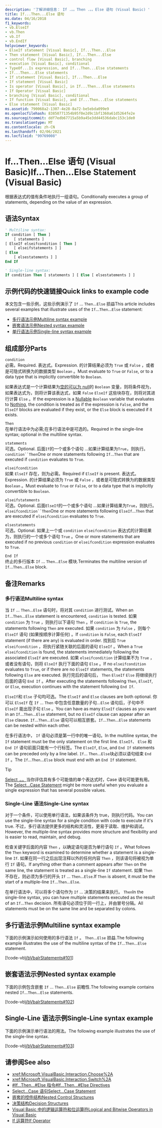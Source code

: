 ```yaml
---
description: '了解详细信息： If .。。Then .。。Else 语句 (Visual Basic) '
title: If...Then...Else 语句
ms.date: 04/16/2018
f1_keywords:
- vb.ElseIf
- vb.Then
- vb.If
- vb.EndIf
helpviewer_keywords:
- ElseIf statement [Visual Basic], If...Then...Else
- Then statement [Visual Basic], If...Then...Else
- control flow [Visual Basic], branching
- execution [Visual Basic], conditional
- TypeOf...Is expression, and If...Then...Else statements
- If...Then...Else statements
- If statement [Visual Basic], If...Then...Else
- If statement [Visual Basic]
- Is operator [Visual Basic], in If...Then...Else statements
- If Operator [Visual Basic]
- branching [Visual Basic], conditional
- If function [Visual Basic], and If...Then...Else statements
- Else statement [Visual Basic]
ms.assetid: 790068a2-1307-4e28-8a72-be5ebda099e9
ms.openlocfilehash: 83850771354b95f0e2d9c1bf1360a61d5264fe2e
ms.sourcegitcommit: ddf7edb67715a5b9a45e3dd44536dabc153c1de0
ms.translationtype: MT
ms.contentlocale: zh-CN
ms.lasthandoff: 02/06/2021
ms.locfileid: "99769008"
---
```

# <a name="ifthenelse-statement-visual-basic"></a><span data-ttu-id="406fa-103">If...Then...Else 语句 (Visual Basic)</span><span class="sxs-lookup"><span data-stu-id="406fa-103">If...Then...Else Statement (Visual Basic)</span></span>

<span data-ttu-id="406fa-104">根据表达式的值有条件地执行一组语句。</span><span class="sxs-lookup"><span data-stu-id="406fa-104">Conditionally executes a group of statements, depending on the value of an expression.</span></span>

## <a name="syntax"></a><span data-ttu-id="406fa-105">语法</span><span class="sxs-lookup"><span data-stu-id="406fa-105">Syntax</span></span>

```vb
' Multiline syntax:
If condition [ Then ]
    [ statements ]
[ ElseIf elseifcondition [ Then ]
    [ elseifstatements ] ]
[ Else
    [ elsestatements ] ]
End If

' Single-line syntax:
If condition Then [ statements ] [ Else [ elsestatements ] ]
```

## <a name="quick-links-to-example-code"></a><span data-ttu-id="406fa-106">示例代码的快速链接</span><span class="sxs-lookup"><span data-stu-id="406fa-106">Quick links to example code</span></span>

<span data-ttu-id="406fa-107">本文包含一些示例，这些示例演示了 `If` ... `Then`...`Else` 损益</span><span class="sxs-lookup"><span data-stu-id="406fa-107">This article includes several examples that illustrate uses of the `If`...`Then`...`Else` statement:</span></span>

- [<span data-ttu-id="406fa-108">多行语法示例</span><span class="sxs-lookup"><span data-stu-id="406fa-108">Multiline syntax example</span></span>](#multi-line)
- [<span data-ttu-id="406fa-109">嵌套语法示例</span><span class="sxs-lookup"><span data-stu-id="406fa-109">Nested syntax example</span></span>](#nested)
- [<span data-ttu-id="406fa-110">单行语法示例</span><span class="sxs-lookup"><span data-stu-id="406fa-110">Single-line syntax example</span></span>](#single-line)

## <a name="parts"></a><span data-ttu-id="406fa-111">组成部分</span><span class="sxs-lookup"><span data-stu-id="406fa-111">Parts</span></span>

`condition` \
<span data-ttu-id="406fa-112">必需。</span><span class="sxs-lookup"><span data-stu-id="406fa-112">Required.</span></span> <span data-ttu-id="406fa-113">表达式。</span><span class="sxs-lookup"><span data-stu-id="406fa-113">Expression.</span></span> <span data-ttu-id="406fa-114">的计算结果必须为 `True` 或 `False` ，或者是可隐式转换为的数据类型 `Boolean` 。</span><span class="sxs-lookup"><span data-stu-id="406fa-114">Must evaluate to `True` or `False`, or to a data type that is implicitly convertible to `Boolean`.</span></span>

<span data-ttu-id="406fa-115">如果表达式是一个计算结果为[空的可以为 null](../../programming-guide/language-features/data-types/nullable-value-types.md)的 `Boolean` 变量，则将条件视为，如果表达式为，则将计算该表达式，如果[](../nothing.md) `False` `ElseIf` 这些块存在，则将对其进行计算 `Else` 。</span><span class="sxs-lookup"><span data-stu-id="406fa-115">If the expression is a [Nullable](../../programming-guide/language-features/data-types/nullable-value-types.md) `Boolean` variable that evaluates to [Nothing](../nothing.md), the condition is treated as if the expression is `False`, and the `ElseIf` blocks are evaluated if they exist, or the `Else` block is executed if it exists.</span></span>

`Then` \
<span data-ttu-id="406fa-116">在单行语法中为必需;在多行语法中是可选的。</span><span class="sxs-lookup"><span data-stu-id="406fa-116">Required in the single-line syntax; optional in the multiline syntax.</span></span>

`statements` \
<span data-ttu-id="406fa-117">可选。</span><span class="sxs-lookup"><span data-stu-id="406fa-117">Optional.</span></span> <span data-ttu-id="406fa-118">后面`If`的一个或多个语句 ...如果计算结果为`True`，则执行。 `condition``Then`</span><span class="sxs-lookup"><span data-stu-id="406fa-118">One or more statements following `If`...`Then` that are executed if `condition` evaluates to `True`.</span></span>

`elseifcondition` \
<span data-ttu-id="406fa-119">如果 `ElseIf` 存在，则为必需。</span><span class="sxs-lookup"><span data-stu-id="406fa-119">Required if `ElseIf` is present.</span></span> <span data-ttu-id="406fa-120">表达式。</span><span class="sxs-lookup"><span data-stu-id="406fa-120">Expression.</span></span> <span data-ttu-id="406fa-121">的计算结果必须为 `True` 或 `False` ，或者是可隐式转换为的数据类型 `Boolean` 。</span><span class="sxs-lookup"><span data-stu-id="406fa-121">Must evaluate to `True` or `False`, or to a data type that is implicitly convertible to `Boolean`.</span></span>

`elseifstatements` \
<span data-ttu-id="406fa-122">可选。</span><span class="sxs-lookup"><span data-stu-id="406fa-122">Optional.</span></span> <span data-ttu-id="406fa-123">后面`ElseIf`的一个或多个语句 ...如果计算结果为`True`，则执行。 `elseifcondition``Then`</span><span class="sxs-lookup"><span data-stu-id="406fa-123">One or more statements following `ElseIf`...`Then` that are executed if `elseifcondition` evaluates to `True`.</span></span>

`elsestatements` \
<span data-ttu-id="406fa-124">可选。</span><span class="sxs-lookup"><span data-stu-id="406fa-124">Optional.</span></span> <span data-ttu-id="406fa-125">如果上一个或 `condition` `elseifcondition` 表达式的计算结果为，则执行的一个或多个语句 `True` 。</span><span class="sxs-lookup"><span data-stu-id="406fa-125">One or more statements that are executed if no previous `condition` or `elseifcondition` expression evaluates to `True`.</span></span>

`End If` \
<span data-ttu-id="406fa-126">终止的多行版本 `If` ... `Then`...`Else` 模块.</span><span class="sxs-lookup"><span data-stu-id="406fa-126">Terminates the multiline version of `If`...`Then`...`Else` block.</span></span>

## <a name="remarks"></a><span data-ttu-id="406fa-127">备注</span><span class="sxs-lookup"><span data-stu-id="406fa-127">Remarks</span></span>

### <a name="multiline-syntax"></a><span data-ttu-id="406fa-128">多行语法</span><span class="sxs-lookup"><span data-stu-id="406fa-128">Multiline syntax</span></span>

<span data-ttu-id="406fa-129">当 `If` ... `Then`...`Else` 语句时，将对其 `condition` 进行测试。</span><span class="sxs-lookup"><span data-stu-id="406fa-129">When an `If`...`Then`...`Else` statement is encountered, `condition` is tested.</span></span> <span data-ttu-id="406fa-130">如果 `condition` 为 `True` ，则执行以下语句 `Then` 。</span><span class="sxs-lookup"><span data-stu-id="406fa-130">If `condition` is `True`, the statements following `Then` are executed.</span></span> <span data-ttu-id="406fa-131">如果 `condition` 为 `False` ，则每个 `ElseIf` 语句 (如果按顺序计算任何) 。</span><span class="sxs-lookup"><span data-stu-id="406fa-131">If `condition` is `False`, each `ElseIf` statement (if there are any) is evaluated in order.</span></span> <span data-ttu-id="406fa-132">找到后 `True` `elseifcondition` ，将执行紧随关联的后面的语句 `ElseIf` 。</span><span class="sxs-lookup"><span data-stu-id="406fa-132">When a `True` `elseifcondition` is found, the statements immediately following the associated `ElseIf` are executed.</span></span> <span data-ttu-id="406fa-133">如果 `elseifcondition` 计算结果不为 `True` ，或者没有语句，则将 `ElseIf` 执行下面的语句 `Else` 。</span><span class="sxs-lookup"><span data-stu-id="406fa-133">If no `elseifcondition` evaluates to `True`, or if there are no `ElseIf` statements, the statements following `Else` are executed.</span></span> <span data-ttu-id="406fa-134">执行完后的语句后， `Then` `ElseIf` `Else` 将继续执行后面的语句 `End If` 。</span><span class="sxs-lookup"><span data-stu-id="406fa-134">After executing the statements following `Then`, `ElseIf`, or `Else`, execution continues with the statement following `End If`.</span></span>

<span data-ttu-id="406fa-135">`ElseIf`和 `Else` 子句均可选。</span><span class="sxs-lookup"><span data-stu-id="406fa-135">The `ElseIf` and `Else` clauses are both optional.</span></span> <span data-ttu-id="406fa-136">你可以 `ElseIf` 在 `If` ... `Then` 中包含任意数量的子句...`Else` 语句后，子句中不 `ElseIf` 能出现子句 `Else` 。</span><span class="sxs-lookup"><span data-stu-id="406fa-136">You can have as many `ElseIf` clauses as you want in an `If`...`Then`...`Else` statement, but no `ElseIf` clause can appear after an `Else` clause.</span></span> <span data-ttu-id="406fa-137">`If`...`Then`...`Else` 语句可以相互嵌套。</span><span class="sxs-lookup"><span data-stu-id="406fa-137">`If`...`Then`...`Else` statements can be nested within each other.</span></span>

<span data-ttu-id="406fa-138">在多行语法中， `If` 语句必须是第一行中的唯一语句。</span><span class="sxs-lookup"><span data-stu-id="406fa-138">In the multiline syntax, the `If` statement must be the only statement on the first line.</span></span> <span data-ttu-id="406fa-139">`ElseIf`、 `Else` 和 `End If` 语句前面只能有一个行标签。</span><span class="sxs-lookup"><span data-stu-id="406fa-139">The `ElseIf`, `Else`, and `End If` statements can be preceded only by a line label.</span></span> <span data-ttu-id="406fa-140">`If`... `Then`...`Else`块必须以语句结束 `End If` 。</span><span class="sxs-lookup"><span data-stu-id="406fa-140">The `If`...`Then`...`Else` block must end with an `End If` statement.</span></span>

> [!TIP]
> <span data-ttu-id="406fa-141">[Select .。。](select-case-statement.md)当你评估具有多个可能值的单个表达式时，Case 语句可能更有用。</span><span class="sxs-lookup"><span data-stu-id="406fa-141">The [Select...Case Statement](select-case-statement.md) might be more useful when you evaluate a single expression that has several possible values.</span></span>

### <a name="single-line-syntax"></a><span data-ttu-id="406fa-142">Single-Line 语法</span><span class="sxs-lookup"><span data-stu-id="406fa-142">Single-Line syntax</span></span>

<span data-ttu-id="406fa-143">对于一个条件，可以使用单行语法，如果该条件为 true，则执行代码。</span><span class="sxs-lookup"><span data-stu-id="406fa-143">You can use the single-line syntax for a single condition with code to execute if it's true.</span></span> <span data-ttu-id="406fa-144">不过，多行语法提供更多的结构和灵活性，更易于读取、维护和调试。</span><span class="sxs-lookup"><span data-stu-id="406fa-144">However, the multiple-line syntax provides more structure and flexibility and is easier to read, maintain, and debug.</span></span>

<span data-ttu-id="406fa-145">检查关键字后面的内容 `Then` ，以确定语句是否为单行语句 `If` 。</span><span class="sxs-lookup"><span data-stu-id="406fa-145">What follows the `Then` keyword is examined to determine whether a statement is a single-line `If`.</span></span> <span data-ttu-id="406fa-146">如果在同一行之后出现注释以外的任何内容 `Then` ，则该语句将被视为单行 `If` 语句。</span><span class="sxs-lookup"><span data-stu-id="406fa-146">If anything other than a comment appears after `Then` on the same line, the statement is treated as a single-line `If` statement.</span></span> <span data-ttu-id="406fa-147">如果 `Then` 不存在，则必须为多行的开头 `If` ... `Then`...`Else`.</span><span class="sxs-lookup"><span data-stu-id="406fa-147">If `Then` is absent, it must be the start of a multiple-line `If`...`Then`...`Else`.</span></span>

<span data-ttu-id="406fa-148">在单行语法中，可以将多个语句作为 `If` ... 决策的结果来执行。 `Then`</span><span class="sxs-lookup"><span data-stu-id="406fa-148">In the single-line syntax, you can have multiple statements executed as the result of an `If`...`Then` decision.</span></span> <span data-ttu-id="406fa-149">所有语句必须位于同一行上，并由冒号分隔。</span><span class="sxs-lookup"><span data-stu-id="406fa-149">All statements must be on the same line and be separated by colons.</span></span>

## <a name="multiline-syntax-example"></a><span data-ttu-id="406fa-150">多行语法示例</span><span class="sxs-lookup"><span data-stu-id="406fa-150">Multiline syntax example</span></span>

<a name="multi-line"></a>

<span data-ttu-id="406fa-151">下面的示例演示如何使用的多行语法 `If` 。 `Then`...`Else` 损益.</span><span class="sxs-lookup"><span data-stu-id="406fa-151">The following example illustrates the use of the multiline syntax of the `If`...`Then`...`Else` statement.</span></span>

[!code-vb[VbVbalrStatements#101](~/samples/snippets/visualbasic/VS_Snippets_VBCSharp/VbVbalrStatements/VB/class6.vb#101)]

## <a name="nested-syntax-example"></a><span data-ttu-id="406fa-152">嵌套语法示例</span><span class="sxs-lookup"><span data-stu-id="406fa-152">Nested syntax example</span></span>

<a name="nested"></a>

<span data-ttu-id="406fa-153">下面的示例包含嵌套 `If` ... `Then`...`Else` 前瞻性.</span><span class="sxs-lookup"><span data-stu-id="406fa-153">The following example contains nested `If`...`Then`...`Else` statements.</span></span>

[!code-vb[VbVbalrStatements#102](~/samples/snippets/visualbasic/VS_Snippets_VBCSharp/VbVbalrStatements/VB/class6.vb#102)]

## <a name="single-line-syntax-example"></a><span data-ttu-id="406fa-154">Single-Line 语法示例</span><span class="sxs-lookup"><span data-stu-id="406fa-154">Single-Line syntax example</span></span>

<a name="single-line"></a> <span data-ttu-id="406fa-155">下面的示例演示单行语法的用法。</span><span class="sxs-lookup"><span data-stu-id="406fa-155">The following example illustrates the use of the single-line syntax.</span></span>

[!code-vb[VbVbalrStatements#103](~/samples/snippets/visualbasic/VS_Snippets_VBCSharp/VbVbalrStatements/VB/class6.vb#103)]

## <a name="see-also"></a><span data-ttu-id="406fa-156">请参阅</span><span class="sxs-lookup"><span data-stu-id="406fa-156">See also</span></span>

- <xref:Microsoft.VisualBasic.Interaction.Choose%2A>
- <xref:Microsoft.VisualBasic.Interaction.Switch%2A>
- [<span data-ttu-id="406fa-157">#If...Then...#Else 指令</span><span class="sxs-lookup"><span data-stu-id="406fa-157">#If...Then...#Else Directives</span></span>](../directives/if-then-else-directives.md)
- [<span data-ttu-id="406fa-158">Select...Case 语句</span><span class="sxs-lookup"><span data-stu-id="406fa-158">Select...Case Statement</span></span>](select-case-statement.md)
- [<span data-ttu-id="406fa-159">嵌套的控件结构</span><span class="sxs-lookup"><span data-stu-id="406fa-159">Nested Control Structures</span></span>](../../programming-guide/language-features/control-flow/nested-control-structures.md)
- [<span data-ttu-id="406fa-160">决策结构</span><span class="sxs-lookup"><span data-stu-id="406fa-160">Decision Structures</span></span>](../../programming-guide/language-features/control-flow/decision-structures.md)
- [<span data-ttu-id="406fa-161">Visual Basic 中的逻辑运算符和位运算符</span><span class="sxs-lookup"><span data-stu-id="406fa-161">Logical and Bitwise Operators in Visual Basic</span></span>](../../programming-guide/language-features/operators-and-expressions/logical-and-bitwise-operators.md)
- [<span data-ttu-id="406fa-162">If 运算符</span><span class="sxs-lookup"><span data-stu-id="406fa-162">If Operator</span></span>](../operators/if-operator.md)

